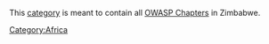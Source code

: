 This [category](:Special:Categories "wikilink") is meant to contain all
[OWASP Chapters](:Category:OWASP_Chapter "wikilink") in Zimbabwe.

[Category:Africa](Category:Africa "wikilink")
